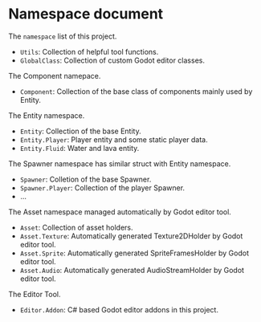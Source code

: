 # Namespace document

The `namespace` list of this project.

* `Utils`: Collection of helpful tool functions.
* `GlobalClass`: Collection of custom Godot editor classes.

The Component namepace.

* `Component`: Collection of the base class of components mainly used by Entity.

The Entity namespace.

* `Entity`: Collection of the base Entity.
* `Entity.Player`: Player entity and some static player data.
* `Entity.Fluid`: Water and lava entity.

The Spawner namespace has similar struct with Entity namespace.

* `Spawner`: Colletion of the base Spawner.
* `Spawner.Player`: Collection of the player Spawner.
* ...

The Asset namespace managed automatically by Godot editor tool.

* `Asset`: Collection of asset holders.
* `Asset.Texture`: Automatically generated Texture2DHolder by Godot editor tool.
* `Asset.Sprite`: Automatically generated SpriteFramesHolder by Godot editor tool.
* `Asset.Audio`: Automatically generated AudioStreamHolder by Godot editor tool.

The Editor Tool.

* `Editor.Addon`: C# based Godot editor addons in this project.
